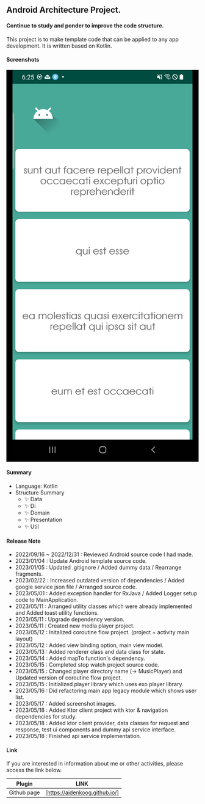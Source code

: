 ## Android Architecture Project.

#### Continue to study and ponder to improve the code structure.

This project is to make template code that can be applied to any app development.
It is written based on Kotlin.

#### Screenshots

  <p align="center" style="background-color: #000">
      <img src="screenshots/main.png" alt="accessibility text">
  </p>

#### Summary

- Language: Kotlin
- Structure Summary
    - ✨ Data
    - ✨ Di
    - ✨ Domain
    - ✨ Presentation
    - ✨ Util

#### Release Note

- 2022/09/16 ~ 2022/12/31 : Reviewed Android source code I had made.
- 2023/01/04 : Update Android template source code.
- 2023/01/05 : Updated .gitignore / Added dummy data / Rearrange fragments.
- 2023/02/22 : Increased outdated version of dependencies / Added google service json file /
  Arranged source code.
- 2023/05/01 : Added exception handler for RxJava / Added Logger setup code to MainApplication.
- 2023/05/11 : Arranged utility classes which were already implemented and Added toast utility
  functions.
- 2023/05/11 : Upgrade dependency version.
- 2023/05/11 : Created new media player project.
- 2023/05/12 : Initalized coroutine flow project. (project + activity main layout)
- 2023/05/12 : Added view binding option, main view model.
- 2023/05/13 : Added renderer class and data class for state.
- 2023/05/14 : Added mapTo function's dependency.
- 2023/05/15 : Completed stop watch project source code.
- 2023/05/15 : Changed player directory name (-> MusicPlayer) and Updated version of coroutine flow
  project.
- 2023/05/15 : Initialized player library which uses exo player library.
- 2023/05/16 : Did refactoring main app legacy module which shows user list.
- 2023/05/17 : Added screenshot images.
- 2023/05/18 : Added Ktor client project with ktor & navigation dependencies for study.
- 2023/05/18 : Added ktor client provider, data classes for request and response, test ui components
  and dummy api service interface.
- 2023/05/18 : Finished api service implementation.

#### Link

If you are interested in information about me or other activities, please access the link below.

| Plugin      | LINK                           |
| ----------- | ------------------------------ |
| Github page | [https://aidenkoog.github.io/] |
